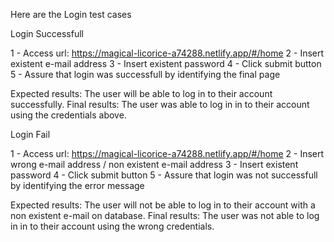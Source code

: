 Here are the Login test cases

Login Successfull

1 - Access url: https://magical-licorice-a74288.netlify.app/#/home
2 - Insert existent e-mail address
3 - Insert existent password
4 - Click submit button
5 - Assure that login was successfull by identifying the final page

Expected results: The user will be able to log in to their account successfully.
Final results: The user was able to log in in to their account using the credentials above.

Login Fail

1 - Access url: https://magical-licorice-a74288.netlify.app/#/home
2 - Insert wrong e-mail address / non existent e-mail address
3 - Insert existent password
4 - Click submit button
5 - Assure that login was not successfull by identifying the error message

Expected results: The user will not be able to log in to their account with a non existent e-mail on database.
Final results: The user was not able to log in in to their account using the wrong credentials.